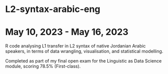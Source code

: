 # L2-syntax-arabic-eng
# May 10, 2023 - May 16, 2023
R code analysing L1 transfer in L2 syntax of native Jordanian Arabic speakers, in terms of data wrangling, visualisation, and statistical modelling.

Completed as part of my final open exam for the Linguistic as Data Science module, scoring 78.5% (First-class). 

